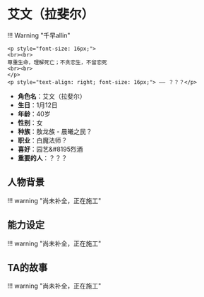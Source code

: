 # **艾文（拉斐尔）**

!!! Warning "千早allin"

    <p style="font-size: 16px;">
    <br><br>
    尊重生命，理解死亡；不贪恋生，不留恋死
    <br><br>
    </p>
    <p style="text-align: right; font-size: 16px;"> —— ？？？</p>

<div class="grid cards" markdown>

  - **角色名**：艾文（拉斐尔）
  - **生日**：1月12日
  - **年龄**：40岁
  - **性别**：女
  - **种族**：敖龙族 - 晨曦之民？
  - **职业**：白魔法师？
  - **喜好**：园艺&#8195烈酒
  - **重要的人**：？？？

</div>

## **人物背景**
!!! warning "尚未补全，正在施工"

## **能力设定**
!!! warning "尚未补全，正在施工"

## **TA的故事**
!!! warning "尚未补全，正在施工"